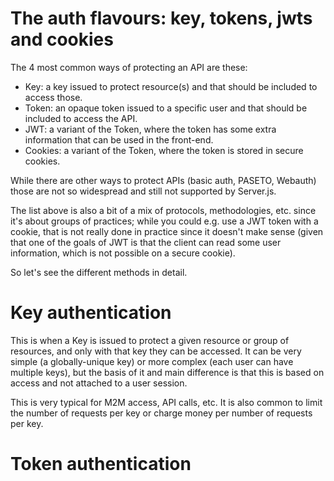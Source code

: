# The auth flavours: key, tokens, jwts and cookies

The 4 most common ways of protecting an API are these:

- Key: a key issued to protect resource(s) and that should be included to access those.
- Token: an opaque token issued to a specific user and that should be included to access the API.
- JWT: a variant of the Token, where the token has some extra information that can be used in the front-end.
- Cookies: a variant of the Token, where the token is stored in secure cookies.

While there are other ways to protect APIs (basic auth, PASETO, Webauth) those are not so widespread and still not supported by Server.js.

The list above is also a bit of a mix of protocols, methodologies, etc. since it's about groups of practices; while you could e.g. use a JWT token with a cookie, that is not really done in practice since it doesn't make sense (given that one of the goals of JWT is that the client can read some user information, which is not possible on a secure cookie).

So let's see the different methods in detail.

# Key authentication

This is when a Key is issued to protect a given resource or group of resources, and only with that key they can be accessed. It can be very simple (a globally-unique key) or more complex (each user can have multiple keys), but the basis of it and main difference is that this is based on access and not attached to a user session.

This is very typical for M2M access, API calls, etc. It is also common to limit the number of requests per key or charge money per number of requests per key.

# Token authentication

